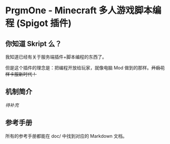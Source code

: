 # PrgmOne - Minecraft 多人游戏脚本编程 (Spigot 插件)

## 你知道 Skript 么？

我知道已经有关于服务端插件+脚本编程的东西了。

但是这个插件的理念是：把编程开放给玩家，就像电脑 Mod 做到的那样。<del>开启花样卡服新时代！</del>

## 机制简介

*待补充*

## 参考手册

所有的参考手册都能在 doc/ 中找到对应的 Markdown 文档。
